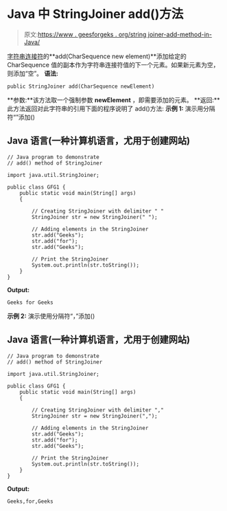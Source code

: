 # Java 中 StringJoiner add()方法

> 原文:[https://www . geesforgeks . org/string joiner-add-method-in-Java/](https://www.geeksforgeeks.org/stringjoiner-add-method-in-java/)

[字符串连接符](https://www.geeksforgeeks.org/java-util-stringjoiner-java8/)的**add(CharSequence new element)**添加给定的 CharSequence 值的副本作为字符串连接符值的下一个元素。如果新元素为空，则添加“空”。
**语法:**

```
public StringJoiner add(CharSequence newElement)
```

**参数:**该方法取一个强制参数 **newElement** ，即需要添加的元素。
**返回:**此方法返回对此字符串的引用下面的程序说明了 add()方法:
**示例 1:** 演示用分隔符“”添加()

## Java 语言(一种计算机语言，尤用于创建网站)

```
// Java program to demonstrate
// add() method of StringJoiner

import java.util.StringJoiner;

public class GFG1 {
    public static void main(String[] args)
    {

        // Creating StringJoiner with delimiter " "
        StringJoiner str = new StringJoiner(" ");

        // Adding elements in the StringJoiner
        str.add("Geeks");
        str.add("for");
        str.add("Geeks");

        // Print the StringJoiner
        System.out.println(str.toString());
    }
}
```

**Output:** 

```
Geeks for Geeks
```

**示例 2:** 演示使用分隔符“，”添加()

## Java 语言(一种计算机语言，尤用于创建网站)

```
// Java program to demonstrate
// add() method of StringJoiner

import java.util.StringJoiner;

public class GFG1 {
    public static void main(String[] args)
    {

        // Creating StringJoiner with delimiter ","
        StringJoiner str = new StringJoiner(",");

        // Adding elements in the StringJoiner
        str.add("Geeks");
        str.add("for");
        str.add("Geeks");

        // Print the StringJoiner
        System.out.println(str.toString());
    }
}
```

**Output:** 

```
Geeks,for,Geeks
```